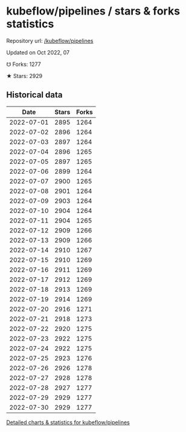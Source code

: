 # kubeflow/pipelines / stars & forks statistics

Repository url: [/kubeflow/pipelines](https://github.com/kubeflow/pipelines)

Updated on Oct 2022, 07

☋ Forks: 1277

★ Stars: 2929

## Historical data
| Date | Stars | Forks |
|------|-------|-------|
| 2022-07-01 | 2895 | 1264 | 
| 2022-07-02 | 2896 | 1264 | 
| 2022-07-03 | 2897 | 1264 | 
| 2022-07-04 | 2896 | 1265 | 
| 2022-07-05 | 2897 | 1265 | 
| 2022-07-06 | 2899 | 1264 | 
| 2022-07-07 | 2900 | 1265 | 
| 2022-07-08 | 2901 | 1264 | 
| 2022-07-09 | 2903 | 1264 | 
| 2022-07-10 | 2904 | 1264 | 
| 2022-07-11 | 2904 | 1265 | 
| 2022-07-12 | 2909 | 1266 | 
| 2022-07-13 | 2909 | 1266 | 
| 2022-07-14 | 2910 | 1267 | 
| 2022-07-15 | 2910 | 1269 | 
| 2022-07-16 | 2911 | 1269 | 
| 2022-07-17 | 2912 | 1269 | 
| 2022-07-18 | 2913 | 1269 | 
| 2022-07-19 | 2914 | 1269 | 
| 2022-07-20 | 2916 | 1271 | 
| 2022-07-21 | 2918 | 1273 | 
| 2022-07-22 | 2920 | 1275 | 
| 2022-07-23 | 2922 | 1275 | 
| 2022-07-24 | 2922 | 1275 | 
| 2022-07-25 | 2923 | 1276 | 
| 2022-07-26 | 2926 | 1278 | 
| 2022-07-27 | 2928 | 1278 | 
| 2022-07-28 | 2927 | 1277 | 
| 2022-07-29 | 2929 | 1277 | 
| 2022-07-30 | 2929 | 1277 | 


[Detailed charts & statistics for kubeflow/pipelines](https://reviewgithub.com/rep/kubeflow/pipelines)
